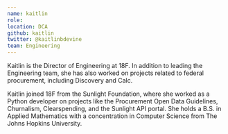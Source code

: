 ```yaml
---
name: kaitlin
role:
location: DCA
github: kaitlin
twitter: @kaitlinbdevine
team: Engineering
---
```


Kaitlin is the Director of Engineering at 18F. In addition to leading the Engineering team, she has also worked on projects related to federal procurement, including Discovery and Calc. 

Kaitlin joined 18F from the Sunlight Foundation, where she worked as a Python developer on projects like the Procurement Open Data Guidelines, Churnalism, Clearspending, and the Sunlight API portal. She holds a B.S. in Applied Mathematics with a concentration in Computer Science from The Johns Hopkins University.


